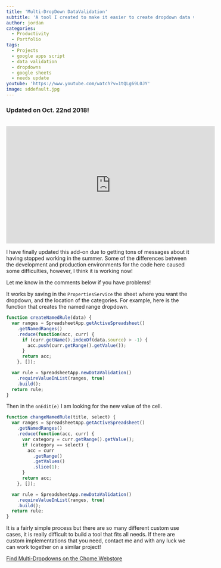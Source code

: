 ```yaml
---
title: 'Multi-DropDown DataValidation'
subtitle: 'A tool I created to make it easier to create dropdown data validations in Google Sheets'
author: jordan
categories:
  - Productivity
  - Portfolio
tags:
  - Projects
  - google apps script
  - data validation
  - dropdowns
  - google sheets
  - needs update
youtube: 'https://www.youtube.com/watch?v=1tQLg69L0JY'
image: sddefault.jpg
---
```


### Updated on Oct. 22nd 2018!

​<iframe width="560" height="315" src="https://www.youtube.com/embed/1tQLg69L0JY" frameborder="0" allow="autoplay; encrypted-media" allowfullscreen></iframe>

I have finally updated this add-on due to getting tons of messages about it having stopped working in the summer. Some of the differences between the development and production environments for the code here caused some difficulties, however, I think it is working now!

Let me know in the comments below if you have problems!

It works by saving in the `PropertiesService` the sheet where you want the dropdown, and the location of the categories. For example, here is the function that creates the named range dropdown.

```javascript
function createNamedRule(data) {
  var ranges = SpreadsheetApp.getActiveSpreadsheet()
    .getNamedRanges()
    .reduce(function(acc, curr) {
      if (curr.getName().indexOf(data.source) > -1) {
        acc.push(curr.getRange().getValue());
      }
      return acc;
    }, []);

  var rule = SpreadsheetApp.newDataValidation()
    .requireValueInList(ranges, true)
    .build();
  return rule;
}
```

Then in the `onEdit(e)` I am looking for the new value of the cell.

```javascript
function changeNamedRule(title, select) {
  var ranges = SpreadsheetApp.getActiveSpreadsheet()
    .getNamedRanges()
    .reduce(function(acc, curr) {
      var category = curr.getRange().getValue();
      if (category == select) {
        acc = curr
          .getRange()
          .getValues()
          .slice(1);
      }
      return acc;
    }, []);

  var rule = SpreadsheetApp.newDataValidation()
    .requireValueInList(ranges, true)
    .build();
  return rule;
}
```

It is a fairly simple process but there are so many different custom use cases, it is really difficult to build a tool that fits all needs. If there are custom implementations that you need, contact me and with any luck we can work together on a similar project!

[Find Multi-Dropdowns on the Chome Webstore](https://chrome.google.com/webstore/detail/dynamic-dropdowns/ablikkpbpbkbgfleddaecmgklbnoflid)
